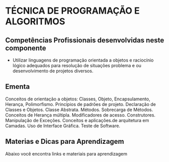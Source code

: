 # TÉCNICA DE PROGRAMAÇÃO E ALGORITMOS

## Competências Profissionais desenvolvidas neste componente

* Utilizar linguagens de programação orientada a objetos e raciocínio lógico adequados para
  resolução de situações problema e ou desenvolvimento de projetos diversos.

## Ementa

Conceitos de orientação a objetos: Classes, Objeto, Encapsulamento,
Herança, Polimorfismo. Princípios de padrões de projeto. Declaração de Classes e
Objetos. Classe Abstrata. Métodos. Sobrecarga de Métodos. Conceitos de Herança
múltipla. Modificadores de acesso. Construtores. Manipulação de Exceções.
Conceitos e aplicações.de arquitetura em Camadas. Uso de Interface Gráfica. Teste
de Software.

## Materias e Dicas para Aprendizagem

Abaixo você encontra links e materiais para aprendizagem
